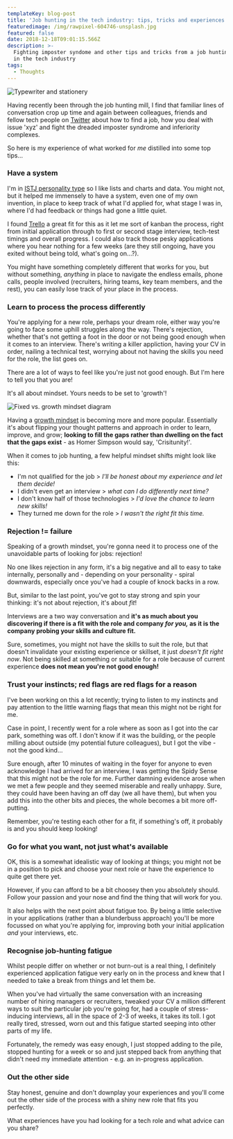 ```yaml
---
templateKey: blog-post
title: 'Job hunting in the tech industry: tips, tricks and experiences'
featuredimage: /img/rawpixel-604746-unsplash.jpg
featured: false
date: 2018-12-18T09:01:15.566Z
description: >-
  Fighting imposter syndome and other tips and tricks from a job hunting journey
  in the tech industry
tags:
  - Thoughts
---
```


![Typewriter and stationery](/img/rawpixel-604746-unsplash.jpg)

Having recently been through the job hunting mill, I find that familiar lines of conversation crop up time and again between colleagues, friends and fellow tech people on [Twitter]("https://indieweb.social/@kendalmintcode") about how to find a job, how you deal with issue 'xyz' and fight the dreaded imposter syndrome and inferiority complexes.

So here is my experience of what worked for _me_ distilled into some top tips...

### Have a system

I'm in [ISTJ personality type]("https://en.wikipedia.org/wiki/ISTJ") so I like lists and charts and data. You might not, but it helped me immensely to have a system, even one of my own invention, in place to keep track of what I'd applied for, what stage I was in, where I'd had feedback or things had gone a little quiet.

I found [Trello]("https://trello.com/") a great fit for this as it let me sort of kanban the process, right from initial application through to first or second stage interview, tech-test timings and overall progress. I could also track those pesky applications where you hear nothing for a few weeks (are they still ongoing, have you exited without being told, what's going on...?).

You might have something completely different that works for you, but without something, _anything_ in place to navigate the endless emails, phone calls, people involved (recruiters, hiring teams, key team members, and the rest), you can easily lose track of your place in the process.

### Learn to process the process differently

You're applying for a new role, perhaps your dream role, either way you're going to face some uphill struggles along the way. There's rejection, whether that's not getting a foot in the door or not being good enough when it comes to an interview. There's writing a killer appliction, having your CV in order, nailing a technical test, worrying about not having the skills you need for the role, the list goes on.

There are a lot of ways to feel like you're just not good enough. But I'm here to tell you that you are!

It's all about mindset. Yours needs to be set to 'growth'!

![Fixed vs. growth mindset diagram](/img/mindset-table.png 'Credit: image from Train Ugly (https://trainugly.com/mindset-makers-breakers-pt1/)')

Having a [growth mindset]("https://www.mindsetworks.com/science/") is becoming more and more popular. Essentially it's about flipping your thought patterns and approach in order to learn, improve, and grow; **looking to fill the gaps rather than dwelling on the fact that the gaps exist** - as Homer Simpson would say, 'Crisitunity!'.

When it comes to job hunting, a few helpful mindset shifts might look like this:

- I'm not qualified for the job > _I'll be honest about my experience and let them decide!_
- I didn't even get an interview > _what can I do differently next time?_
- I don't know half of those technologies > _I'd love the chance to learn new skills!_
- They turned me down for the role > _I wasn't the right fit this time._

### Rejection != failure

Speaking of a growth mindset, you're gonna need it to process one of the unavoidable parts of looking for jobs: rejection!

No one likes rejection in any form, it's a big negative and all to easy to take internally, personally and - depending on your personality - spiral downwards, especially once you've had a couple of knock backs in a row.

But, similar to the last point, you've got to stay strong and spin your thinking: it's not about rejection, it's about _fit_!

Interviews are a two way conversation and **it's as much about you discovering if there is a fit with the role and company _for you,_ as it is the company probing your skills and culture fit.**

Sure, sometimes, you might not have the skills to suit the role, but that doesn't invalidate your existing experience or skillset, it just _doesn't fit right now_. Not being skilled at something or suitable for a role because of current experience **does not mean you're not good enough!**

### Trust your instincts; red flags are red flags for a reason

I've been working on this a lot recently; trying to listen to my instincts and pay attention to the little warning flags that mean this might not be right for me.

Case in point, I recently went for a role where as soon as I got into the car park, something was off. I don't know if it was the building, or the people milling about outside (my potential future colleagues), but I got the vibe - not the good kind...

Sure enough, after 10 minutes of waiting in the foyer for anyone to even acknowledge I had arrived for an interview, I was getting the Spidy Sense that this might not be the role for me. Further damning evidence arose when we met a few people and they seemed miserable and really unhappy. Sure, they could have been having an off day (we all have them), but when you add this into the other bits and pieces, the whole becomes a bit more off-putting.

Remember, you're testing each other for a fit, if something's off, it probably is and you should keep looking!

### Go for what you want, not just what's available

OK, this is a somewhat idealistic way of looking at things; you might not be in a position to pick and choose your next role or have the experience to quite get there yet.

However, if you can afford to be a bit choosey then you absolutely should. Follow your passion and your nose and find the thing that will work for you.

It also helps with the next point about fatigue too. By being a little selective in your applications (rather than a blunderbuss approach) you'll be more focussed on what you're applying for, improving both your initial application _and_ your interviews, etc.

### Recognise job-hunting fatigue

Whilst people differ on whether or not burn-out is a real thing, I definitely experienced application fatigue very early on in the process and knew that I needed to take a break from things and let them be.

When you've had virtually the same conversation with an increasing number of hiring managers or recruiters, tweaked your CV a million different ways to suit the particular job you're going for, had a couple of stress-inducing interviews, all in the space of 2-3 of weeks, it takes its toll. I got really tired, stressed, worn out and this fatigue started seeping into other parts of my life.

Fortunately, the remedy was easy enough, I just stopped adding to the pile, stopped hunting for a week or so and just stepped back from anything that didn't need my immediate attention - e.g. an in-progress application.

### Out the other side

Stay honest, genuine and don't downplay your experiences and you'll come out the other side of the process with a shiny new role that fits you perfectly.

What experiences have you had looking for a tech role and what advice can you share?
